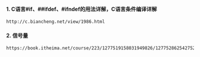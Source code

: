 #### 1. C语言#if、##ifdef、#ifndef的用法详解，C语言条件编译详解
```
http://c.biancheng.net/view/1986.html
```
#### 2. 信号量
```
https://book.itheima.net/course/223/1277519158031949826/1277528625427521540
```
